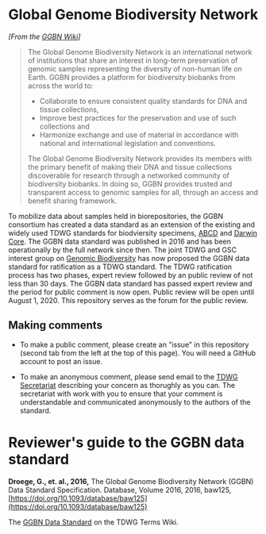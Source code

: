 # Global Genome Biodiversity Network

_\[From the [GGBN Wiki](https://wiki.ggbn.org/ggbn/About_GGBN)\]_ 

> The Global Genome Biodiversity Network is an international network of institutions that share an interest in long-term preservation of genomic samples representing the diversity of non-human life on Earth. GGBN provides a platform for biodiversity biobanks from across the world to:
>
> - Collaborate to ensure consistent quality standards for DNA and tissue collections,
> - Improve best practices for the preservation and use of such collections and
> - Harmonize exchange and use of material in accordance with national and international legislation and conventions.
>
> The Global Genome Biodiversity Network provides its members with the primary benefit of making their DNA and tissue collections discoverable for research through a networked community of biodiversity biobanks. In doing so, GGBN provides trusted and transparent access to genomic samples for all, through an access and benefit sharing framework.

To mobilize data about samples held in biorepositories, the GGBN consortium has created a data standard as an extension of the existing and widely used TDWG standards for biodviersity specimens, [ABCD](https://abcd.tdwg.org) and [Darwin Core](https://dwc.tdwg.org). The GGBN data standard was published in 2016 and has been operationally by the full network since then. The joint TDWG and GSC interest group on [Genomic Biodiversity](https://www.tdwg.org/community/gbwg) has now proposed the GGBN data standard for ratification as a TDWG standard. The TDWG ratification process has two phases, expert review followed by an public review of not less than 30 days. The GGBN data standard has passed expert review and the period for public comment is now open. Public review will be open until August 1, 2020. This repository serves as the forum for the public review. 

## Making comments

 - To make a public comment, please create an "issue" in this repository (second tab from the left at the top of this page). You will need a GitHub account to post an issue. 

 - To make an anonymous comment, please send email to the [TDWG Secretariat](mailto:secretariat@tdwg.org) describing your concern as thorughly as you can. The secretariat with work with you to ensure that your comment is understandable and communicated anonymously to the authors of the standard. 

# Reviewer's guide to the GGBN data standard

**Droege, G., et. al., 2016,** The Global Genome Biodiversity Network (GGBN) Data Standard Specification. Database, Volume 2016, 2016, baw125, [https://doi.org/10.1093/database/baw125](https://doi.org/10.1093/database/baw125) 

The [GGBN Data Standard](https://terms.tdwg.org/wiki/GGBN_Data_Standard) on the TDWG Terms Wiki.
